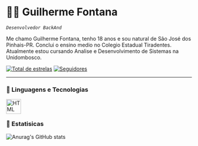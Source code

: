 # 👨‍💻 Guilherme Fontana

*`Desenvolvedor BackAnd`*

Me chamo Guilherme Fontana, tenho 18 anos e sou natural de São José dos Pinhais-PR.
Conclui o ensino medio no Colegio Estadual Tiradentes. Atualmente estou cursando 
Analise e Desenvolvimento de Sistemas na Unidombosco.

<p align="left">
      <a href="https://github.com/GuilhermeFontana?tab=repositories&sort=stargazers">
         <img alt="Total de estrelas" title="Total de estrelas no GitHub" 
         src="https://custom-icon-badges.demolab.com/github/stars/GuilhermeFontana?color=55960c&style=for-the-badge&labelColor=488207&logo=star&label=estrelas"/></a>
          <a href="https://github.com/GuilhermeFontana?tab=followers">
         <img alt="Seguidores" title="Me siga no GitHub" 
         src="https://custom-icon-badges.demolab.com/github/followers/GuilhermeFontana?color=236ad3&labelColor=1155ba&style=for-the-badge&logo=person-add&label=seguidores&logoColor=white"/>
         </a>
   </p>

   ---

   ### 🤖 Linguagens e Tecnologias 

   
<img 
    align="left" 
    alt="HTML"
    title="HTML" 
    width="40px" 
    style="padding-right: 10px;" 
      src="https://cdn.jsdelivr.net/gh/devicons/devicon@latest/icons/java/java-plain-wordmark.svg"
/>

<br/>
<br/>

### 🤖 Estatisicas

![Anurag's GitHub stats](https://github-readme-stats.vercel.app/api?username=GuilhermeFontana&show_icons=true&theme=dark&include_all_commits=true&locale=pt-br)
